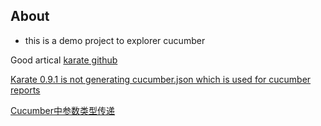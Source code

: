 ## About
- this is a demo project to explorer cucumber 

Good artical 
[karate github](https://github.com/intuit/karate)

[Karate 0.9.1 is not generating cucumber.json which is used for cucumber reports
](https://stackoverflow.com/questions/54417411/karate-0-9-1-is-not-generating-cucumber-json-which-is-used-for-cucumber-reports)

[Cucumber中参数类型传递](https://blog.csdn.net/niuniu0186/article/details/66975035)